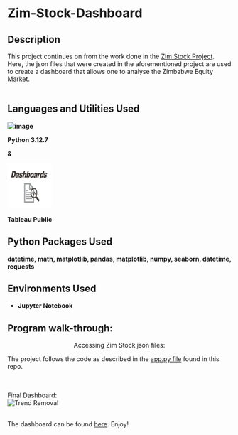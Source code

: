 # Zim-Stock-Dashboard

<h2>Description</h2>

</b> This project continues on from the work done in the [Zim Stock Project](https://github.com/Teekaynium/ZimStock-Project.git).
Here, the json files that were created in the aforementioned project are used to create a dashboard that allows one to analyse the Zimbabwe Equity Market.  
<br />
<h2>Languages and Utilities Used</h2>


<b>![image](https://github.com/user-attachments/assets/da230f44-a9fd-4bc7-b31a-c7c17053d2ea) 

Python 3.12.7 

& 


<img width="100" height="100" src="https://github.com/eritz1002/Tableau-Thumbnail/blob/main/DB2.png" alt="Ploomber Logo">

Tableau Public

</b>
  <h2>Python Packages Used</h2>
  <b>datetime, math, matplotlib, pandas, matplotlib, numpy, seaborn, datetime, requests
</b>

<h2>Environments Used </h2>

- <b>Jupyter Notebook</b>

<h2>Program walk-through:</h2>

<p align="center">
Accessing Zim Stock json files: <br/>
  
</b> The project follows the code as described in the [app.py file](https://raw.githubusercontent.com/Teekaynium/Zim-Stock-Dashboard/refs/heads/main/app.py) found in this repo.</b>

<br />
<br />
Final Dashboard:  <br/>
<img src="https://i.imgur.com/HdFYskc.png" height="80%" width="80%" alt="Trend Removal"/>
<br />
<br /> 

</b> The dashboard can be found [here]([https://public.tableau.com/views/ZimStockDashboard/Dashboard?:language=en-GB&:sid=&:redirect=auth&:display_count=n&:origin=viz_share_link]). Enjoy! 
</b> 

<!--
 ```diff
- text in red
+ text in green
! text in orange
# text in gray
@@ text in purple (and bold)@@
```
--!>
